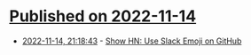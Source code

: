 # [Published on 2022-11-14](index.md)

* [2022-11-14, 21:18:43](https://news.ycombinator.com/item?id=33601249) - [Show HN: Use Slack Emoji on GitHub](https://single-emoji.vercel.app)
